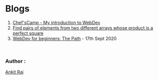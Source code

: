 <h1>Blogs</h1>

1. [Chef'sCamp - My introduction to WebDev](https://dev.to/ankiiitraj/chef-scamp-my-introduction-to-webdev-46c7)
1. [Find pairs of elements from two different arrays whose product is a perfect square](https://www.geeksforgeeks.org/find-pairs-of-elements-from-two-different-arrays-whose-product-is-a-perfect-square/)
1. [WebDev for beginners: The Path](https://dev.to/ankiiitraj/webdev-for-beginners-the-path-1e0n) - 17th Sept 2020
<br>

<h3>Author :</h3>

[Ankit Raj](https://ankiiitraj.github.io) 
